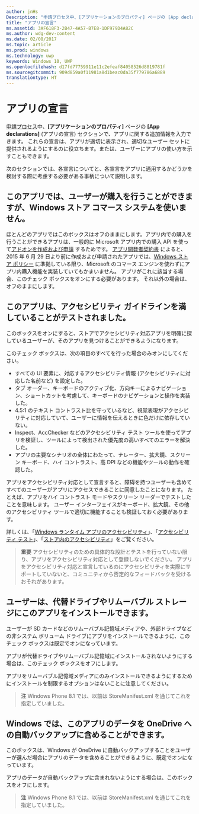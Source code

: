 ```yaml
---
author: jnHs
Description: "申請プロセス中、[アプリケーションのプロパティ] ページの [App declarations] (アプリの宣言) セクションで、アプリに関する追加情報を入力できます。"
title: "アプリの宣言"
ms.assetid: 3AF618F3-2B47-4A57-B7E8-1DF979D4A82C
ms.author: wdg-dev-content
ms.date: 02/08/2017
ms.topic: article
ms.prod: windows
ms.technology: uwp
keywords: Windows 10, UWP
ms.openlocfilehash: d17fd77759911e11c2efeaf84058526d8819781f
ms.sourcegitcommit: 909d859a0f11981a8d1beac0da35f779786a6889
translationtype: HT
---
```

# <a name="app-declarations"></a>アプリの宣言

[申請プロセス](app-submissions.md)中、**[アプリケーションのプロパティ]** ページの **[App declarations]** (アプリの宣言) セクションで、アプリに関する追加情報を入力できます。 これらの宣言は、アプリが適切に表示され、適切なユーザー セットに提供されるようにするのに役立ちます。または、ユーザーにアプリの使い方を示すこともできます。

次のセクションでは、各宣言についてと、各宣言をアプリに適用するかどうかを検討する際に考慮する必要がある事柄について説明します。

## <a name="this-app-allows-users-to-make-purchases-but-does-not-use-the-windows-store-commerce-system"></a>このアプリでは、ユーザーが購入を行うことができますが、Windows ストア コマース システムを使いません。

ほとんどのアプリではこのボックスはオフのままにします。アプリ内での購入を行うことができるアプリは、一般的に Microsoft アプリ内での購入 API を使って[アドオンを作成および申請](add-on-submissions.md) するためです。 [アプリ開発者契約書](https://msdn.microsoft.com/library/windows/apps/hh694058) によると、2015 年 6 月 29 日より前に作成および申請されたアプリでは、[Windows ストア ポリシー](https://msdn.microsoft.com/library/windows/apps/dn764944.aspx#pol_10_8) に準拠している限り、Microsoft のコマース エンジンを使わずにアプリ内購入機能を実装していてもかまいません。 アプリがこれに該当する場合、このチェック ボックスをオンにする必要があります。 それ以外の場合は、オフのままにします。

## <a name="this-app-has-been-tested-to-meet-accessibility-guidelines"></a>このアプリは、アクセシビリティ ガイドラインを満していることがテストされました。

このボックスをオンにすると、ストアでアクセシビリティ対応アプリを明確に探しているユーザーが、そのアプリを見つけることができるようになります。

このチェック ボックスは、次の項目のすべてを行った場合のみオンにしてください。

-   すべての UI 要素に、対応するアクセシビリティ情報 (アクセシビリティに対応した名前など) を設定した。
-   タブ オーダー、キーボードのアクティブ化、方向キーによるナビゲーション、ショートカットを考慮して、キーボードのナビゲーションと操作を実装した。
-   4.5:1 のテキスト コントラスト比を守っているなど、視覚表現がアクセシビリティに対応していて、ユーザーに情報を伝えるときに色だけに依存していない。
-   Inspect、AccChecker などのアクセシビリティ テスト ツールを使ってアプリを検証し、ツールによって検出された優先度の高いすべてのエラーを解決した。
-   アプリの主要なシナリオの全体にわたって、ナレーター、拡大鏡、スクリーン キーボード、ハイ コントラスト、高 DPI などの機能やツールの動作を確認した。

アプリをアクセシビリティ対応として宣言すると、障碍を持つユーザーも含めてすべてのユーザーがアプリにアクセスできることに同意したことになります。 たとえば、アプリをハイ コントラスト モードやスクリーン リーダーでテストしたことを意味します。 ユーザー インターフェイスがキーボード、拡大鏡、その他のアクセシビリティ ツールで適切に機能することも検証しておく必要があります。

詳しくは、「[Windows ランタイム アプリのアクセシビリティ](https://msdn.microsoft.com/library/windows/apps/dn263101)」、「[アクセシビリティ テスト](https://msdn.microsoft.com/library/windows/apps/mt297664)」、「[ストア内のアクセシビリティ](https://msdn.microsoft.com/library/windows/apps/mt297663)」をご覧ください。

> **重要**  アクセシビリティのための具体的な設計とテストを行っていない限り、アプリをアクセシビリティ対応として登録しないでください。 アプリをアクセシビリティ対応と宣言しているのにアクセシビリティを実際にサポートしていないと、コミュニティから否定的なフィードバックを受けるおそれがあります。

## <a name="customers-can-install-this-app-to-alternate-drives-or-removable-storage"></a>ユーザーは、代替ドライブやリムーバブル ストレージにこのアプリをインストールできます。

ユーザーが SD カードなどのリムーバブル記憶域メディアや、外部ドライブなどの非システム ボリューム ドライブにアプリをインストールできるように、このチェック ボックスは既定でオンになっています。

アプリが代替ドライブやリムーバブル記憶域にインストールされないようにする場合は、このチェック ボックスをオフにします。

アプリをリムーバブル記憶域メディアにのみインストールできるようにするためにインストールを制限するオプションはないことに注意してください。

> **注**  Windows Phone 8.1 では、以前は StoreManifest.xml を通じてこれを指定していました。

## <a name="windows-can-include-this-apps-data-in-automatic-backups-to-onedrive"></a>Windows では、このアプリのデータを OneDrive への自動バックアップに含めることができます。

このボックスは、Windows が OneDrive に自動バックアップすることをユーザーが選んだ場合にアプリのデータを含めることができるように、既定でオンになっています。

アプリのデータが自動バックアップに含まれないようにする場合は、このボックスをオフにします。

> **注**  Windows Phone 8.1 では、以前は StoreManifest.xml を通じてこれを指定していました。

 

 

 




